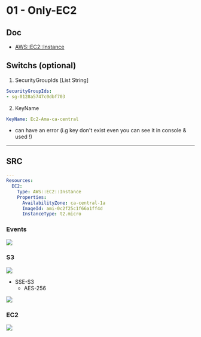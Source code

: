 # 01 - Only-EC2

## Doc
* [AWS::EC2::Instance](https://docs.aws.amazon.com/AWSCloudFormation/latest/UserGuide/aws-properties-ec2-instance.html#aws-properties-ec2-instance--examples)

## Switchs (optional)
1. SecurityGroupIds [List String]
````yaml
SecurityGroupIds: 
- sg-0128a5747c0dbf703
````
2. KeyName
````yaml
KeyName: Ec2-Ama-ca-central
````
   * can have an error (i.g key don't exist even you can see it in console & used !)

---

## SRC
````yaml
---
Resources:
  EC2:
    Type: AWS::EC2::Instance
    Properties:
      AvailabilityZone: ca-central-1a
      ImageId: ami-0c2f25c1f66a1ff4d
      InstanceType: t2.micro
````

### Events
[<img src="https://i.imgur.com/HcEJ5pI.png">](https://i.imgur.com/HcEJ5pI.png)

### S3
[<img src="https://i.imgur.com/VdTcWMW.png">](https://i.imgur.com/VdTcWMW.png)

* SSE-S3
    * AES-256
    
[<img src="https://i.imgur.com/93U1s7W.png">](https://i.imgur.com/93U1s7W.png)


### EC2
[<img src="https://i.imgur.com/ExVVnQJ.png">](https://i.imgur.com/ExVVnQJ.png)
